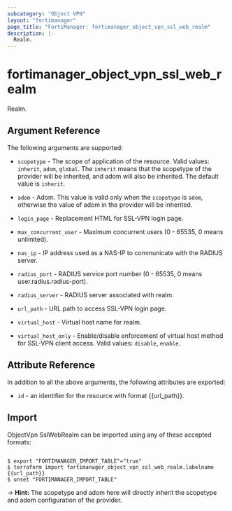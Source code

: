 ```yaml
---
subcategory: "Object VPN"
layout: "fortimanager"
page_title: "FortiManager: fortimanager_object_vpn_ssl_web_realm"
description: |-
  Realm.
---
```


# fortimanager_object_vpn_ssl_web_realm
Realm.

## Argument Reference


The following arguments are supported:

* `scopetype` - The scope of application of the resource. Valid values: `inherit`, `adom`, `global`. The `inherit` means that the scopetype of the provider will be inherited, and adom will also be inherited. The default value is `inherit`.
* `adom` - Adom. This value is valid only when the `scopetype` is `adom`, otherwise the value of adom in the provider will be inherited.

* `login_page` - Replacement HTML for SSL-VPN login page.
* `max_concurrent_user` - Maximum concurrent users (0 - 65535, 0 means unlimited).
* `nas_ip` - IP address used as a NAS-IP to communicate with the RADIUS server.
* `radius_port` - RADIUS service port number (0 - 65535, 0 means user.radius.radius-port).
* `radius_server` - RADIUS server associated with realm.
* `url_path` - URL path to access SSL-VPN login page.
* `virtual_host` - Virtual host name for realm.
* `virtual_host_only` - Enable/disable enforcement of virtual host method for SSL-VPN client access. Valid values: `disable`, `enable`.



## Attribute Reference

In addition to all the above arguments, the following attributes are exported:
* `id` - an identifier for the resource with format {{url_path}}.

## Import

ObjectVpn SslWebRealm can be imported using any of these accepted formats:
```

$ export "FORTIMANAGER_IMPORT_TABLE"="true"
$ terraform import fortimanager_object_vpn_ssl_web_realm.labelname {{url_path}}
$ unset "FORTIMANAGER_IMPORT_TABLE"
```
-> **Hint:** The scopetype and adom here will directly inherit the scopetype and adom configuration of the provider.
